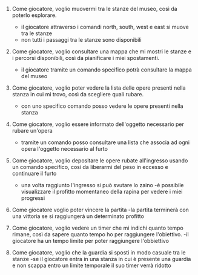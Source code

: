 1) Come giocatore, voglio muovermi tra le stanze del museo, così da poterlo esplorare.
	- il giocatore attraverso i comandi north, south, west e east si muove tra le stanze
	- non tutti i passaggi tra le stanze sono disponibili

2) Come giocatore, voglio consultare una mappa che mi mostri le stanze e i percorsi disponibili, così da pianificare i miei spostamenti.
	- il giocatore tramite un comando specifico potrà consultare la mappa del museo

3) Come giocatore, voglio poter vedere la lista delle opere presenti nella stanza in cui mi trovo, così da scegliere quali rubare.
	- con uno specifico comando posso vedere le opere presenti nella stanza

4) Come giocatore, voglio essere informato dell'oggetto necessario per rubare un'opera
	- tramite un comando posso consultare una lista che associa ad ogni opera l'oggetto necessario al furto

5) Come giocatore, voglio depositare le opere rubate all'ingresso usando un comando specifico, così da liberarmi del peso in eccesso e continuare il furto
	- una volta raggiunto l'ingresso si può svutare lo zaino 
	-è possibile visualizzare il profitto momentaneo della rapina per vedere i miei progressi

6) Come giocatore voglio poter vincere la partita
	-la partita terminerà con una vittoria se si raggiungerà un determinato profitto

7) Come giocatore, voglio vedere un timer che mi indichi quanto tempo rimane, così da sapere quanto tempo ho per raggiungere l'obiettivo.
   	-il giocatore ha un tempo limite per poter raggiungere l'obbiettivo
   
8)  Come giocatore, voglio che la guardia si sposti in modo casuale tra le stanze
   	-se il giocatore entra in una stanza in cui è presente una guardia e non scappa entro un limite temporale il suo timer verrà ridotto


   
